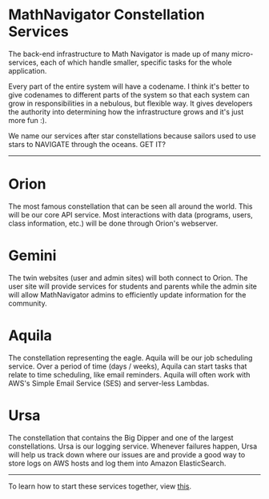 
# MathNavigator Constellation Services

The back-end infrastructure to Math Navigator is made up of many micro-services, each of which handle smaller, specific tasks for the whole application.

Every part of the entire system will have a codename. I think it's better to give codenames to different parts of the system so that each system can grow in responsibilities in a nebulous, but flexible way. It gives developers the authority into determining how the infrastructure grows and it's just more fun :).

We name our services after star constellations because sailors used to use stars to NAVIGATE through the oceans. GET IT?

------

# Orion
The most famous constellation that can be seen all around the world. This will be our core API service. Most interactions with data (programs, users, class information, etc.) will be done through Orion's webserver.

# Gemini
The twin websites (user and admin sites) will both connect to Orion. The user site will provide services for students and parents while the admin site will allow MathNavigator admins to efficiently update information for the community.

# Aquila
The constellation representing the eagle. Aquila will be our job scheduling service. Over a period of time (days / weeks), Aquila can start tasks that relate to time scheduling, like email reminders. Aquila will often work with AWS's Simple Email Service (SES) and server-less Lambdas.

# Ursa
The constellation that contains the Big Dipper and one of the largest constellations. Ursa is our logging service. Whenever failures happen, Ursa will help us track down where our issues are and provide a good way to store logs on AWS hosts and log them into Amazon ElasticSearch.

------

To learn how to start these services together, view [this](./starting_services.md).